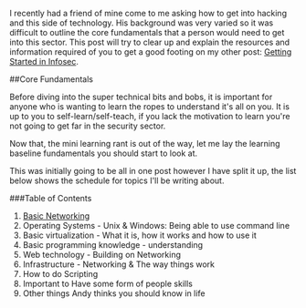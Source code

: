 I recently had a friend of mine come to me asking how to get into hacking and this side of technology. His background was very varied so it was difficult to outline the core fundamentals that a person would need to get into this sector. This post will try to clear up and explain the resources and information required of you to get a good footing on my other post: [Getting Started in Infosec](https://blog.zsec.uk/getting-started-in-infosec/).

##Core Fundamentals

Before diving into the super technical bits and bobs, it is important for anyone who is wanting to learn the ropes to understand it's all on you. It is up to you to self-learn/self-teach, if you lack the motivation to learn you're not going to get far in the security sector.

Now that, the mini learning rant is out of the way, let me lay the learning baseline fundamentals you should start to look at. 

This was initially going to be all in one post however I have split it up, the list below shows the schedule for topics I'll be writing about.

###Table of Contents

 1. [Basic Networking](https://blog.zsec.uk/101-networking/)
 2. Operating Systems - Unix & Windows: Being able to use command line
 3. Basic virtualization - What it is, how it works and how to use it
 3. Basic programming knowledge - understanding
 4. Web technology - Building on Networking
 5. Infrastructure - Networking & The way things work
 6. How to do Scripting
 7. Important to Have some form of people skills
 8. Other things Andy thinks you should know in life



